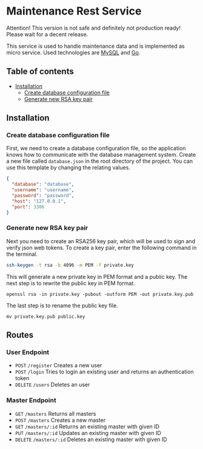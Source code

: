 # Maintenance Rest Service
Attention! This version is not safe and definitely not production ready! Please
wait for a decent release.

This service is used to handle maintenance data and is implemented as micro
service. Used technologies are [MySQL](https://mysql.com/) and
[Go](https://golang.org).

## Table of contents
* [Installation](#installation)
  - [Create database configuration file](#create-database-configuration-file)
  - [Generate new RSA key pair](#generate-new-rsa-key-pair)

## Installation
### Create database configuration file
First, we need to create a database configuration file, so the application knows
how to communicate with the database management system. Create a new file called
`database.json` in the root directory of the project. You can use this template
by changing the relating values.

```json
{
  "database": "database",
  "username": "username",
  "password": "password",
  "host": "127.0.0.1",
  "port": 3306
}
```

### Generate new RSA key pair
Next you need to create an RSA256 key pair, which will be used to sign and
verify json web tokens. To create a key pair, enter the following command in the
terminal.

```sh
ssh-keygen -t rsa -b 4096 -m PEM -f private.key
```

This will generate a new private key in PEM format and a public key. The next
step is to rewrite the public key in PEM format.

```
openssl rsa -in private.key -pubout -outform PEM -out private.key.pub
```

The last step is to rename the public key file.

```
mv private.key.pub public.key
```

## Routes
### User Endpoint
* `POST` `/register` Creates a new user
* `POST` `/login` Tries to login an existing user and returns an authentication token
* `DELETE` `/users` Deletes an user

### Master Endpoint
* `GET` `/masters` Returns all masters
* `POST` `/masters` Creates a new master
* `GET` `/masters/:id` Returns an existing master with given ID
* `PUT` `/masters/:id` Updates an existing master with given ID
* `DELETE` `/masters/:id` Deletes an existing master with given ID
